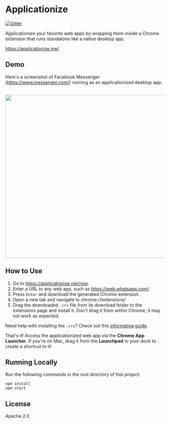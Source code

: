 Applicationize
===================
[![Gitter](https://badges.gitter.im/Join%20Chat.svg)](https://gitter.im/eladnava/applicationize?utm_source=badge&utm_medium=badge&utm_campaign=pr-badge)

Applicationize your favorite web apps by wrapping them inside a Chrome extension that runs standalone like a native desktop app.

<a href="https://applicationize.me/" target="_blank">https://applicationize.me/</a>

Demo
---

Here's a screenshot of Facebook Messenger (https://www.messenger.com/) running as an applicationized desktop app:

<br />
<img src="https://raw.github.com/eladnava/applicationize/master/public/img/preview.png" width="512" />

How to Use
---
1. Go to https://applicationize.me/now.
2. Enter a URL to any web app, such as https://web.whatsapp.com/.
3. Press `Enter` and download the generated Chrome extension.
4. Open a new tab and navigate to chrome://extensions/
5. Drag the downloaded `.crx` file from its download folder to the extensions page and install it. Don't drag it from within Chrome, it may not work as expected. 

Need help with installing the `.crx`? Check out this [informative guide](http://www.simplehelp.net/2012/08/19/how-to-install-extensions-that-arent-from-the-chrome-web-store/).

That's it! Access the applicationized web app via the **Chrome App Launcher**. If you're on Mac, drag it from the **Launchpad** to your dock to create a shortcut to it!

Running Locally
---

Run the following commands in the root directory of this project:

```shell
npm install
npm start
```

License
---
Apache 2.0
